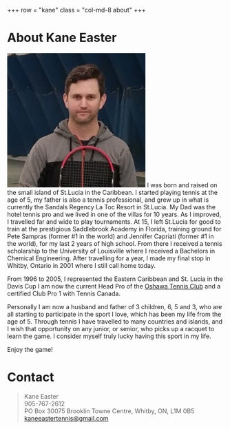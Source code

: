 +++
row = "kane"
class = "col-md-8 about"
+++

# About Kane Easter

<img class="embedded" src="/images/kaneeaster-sm.png"></img>
I was born and raised on the small island of St.Lucia in the Caribbean. I
started playing tennis at the age of 5, my father is also a tennis professional,
and grew up in what is currently the Sandals Regency La Toc Resort in St.Lucia.
My Dad was the hotel tennis pro and we lived in one of the villas for 10 years.
As I improved, I travelled far and wide to play tournaments. At 15, I left
St.Lucia for good to train at the prestigious Saddlebrook Academy in Florida,
training ground for Pete Sampras (former #1 in the world) and Jennifer Capriati
(former #1 in the world), for my last 2 years of high school. From there I
received a tennis scholarship to the University of Louisville where I received a
Bachelors in Chemical Engineering. After travelling for a year, I made my final
stop in Whitby, Ontario in 2001 where I still call home today.

From 1996 to 2005, I represented the Eastern Caribbean and St. Lucia in the Davis
Cup I am now the current Head Pro of the [Oshawa Tennis
Club](http://www.oshawatennisclub.com/) and a certified Club Pro
1 with Tennis Canada.

Personally I am now a husband and father of 3 children, 6, 5 and 3, who are all
starting to participate in the sport I love, which has been my life from the age
of 5. Through tennis I have travelled to many countries and islands, and I wish
that opportunity on any junior, or senior, who picks up a racquet to learn the
game. I consider myself truly lucky having this sport in my life. 

Enjoy the game!


# Contact

> Kane Easter <br>
> 905-767-2612 <br>
> PO Box 30075 Brooklin Towne Centre, Whitby, ON, L1M 0B5 <br>
> kaneeastertennis@gmail.com <br>


<style>
.about p {
text-align: justify;
}
</style>
